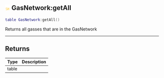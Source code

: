 ## ![shared](.gitbook/assets/shared.png) GasNetwork:getAll


```lua
table GasNetwork:getAll()
```

Returns all gasses that are in the GasNetwork



------
## Returns

| Type | Description |
| ---- | ----------: |
| table |  |

